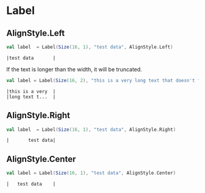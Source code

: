 # Label

## AlignStyle.Left

```scala
val label  = Label(Size(16, 1), "test data", AlignStyle.Left)
```

```text
|test data       |
```

If the text is longer than the width, it will be truncated.

```scala
val label = Label(Size(16, 2), "this is a very long text that doesn't fit in the provided area entirely", AlignStyle.Left)
```

```text
|this is a very  |
|long text t...  |
```

## AlignStyle.Right

```scala
val label  = Label(Size(16, 1), "test data", AlignStyle.Right)
```

```text
|       test data|
```

## AlignStyle.Center

```scala
val label = Label(Size(16, 1), "test data", AlignStyle.Center)
```

```text
|   test data    |
```
